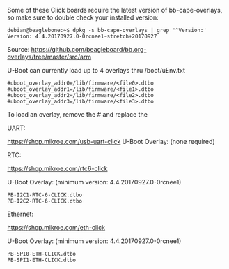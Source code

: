 Some of these Click boards require the latest version of bb-cape-overlays, so make sure to double check your installed version:
```
debian@beaglebone:~$ dpkg -s bb-cape-overlays | grep '^Version:'
Version: 4.4.20170927.0-0rcnee1~stretch+20170927
```
Source: https://github.com/beagleboard/bb.org-overlays/tree/master/src/arm


U-Boot can currently load up to 4 overlays thru /boot/uEnv.txt

```
#uboot_overlay_addr0=/lib/firmware/<file0>.dtbo
#uboot_overlay_addr1=/lib/firmware/<file1>.dtbo
#uboot_overlay_addr2=/lib/firmware/<file2>.dtbo
#uboot_overlay_addr3=/lib/firmware/<file3>.dtbo
```

To load an overlay, remove the # and replace the <fileX>

UART:

https://shop.mikroe.com/usb-uart-click
U-Boot Overlay: (none required)


RTC:

https://shop.mikroe.com/rtc6-click

U-Boot Overlay: (minimum version: 4.4.20170927.0-0rcnee1)
```
PB-I2C1-RTC-6-CLICK.dtbo
PB-I2C2-RTC-6-CLICK.dtbo
```

Ethernet:

https://shop.mikroe.com/eth-click

U-Boot Overlay: (minimum version: 4.4.20170927.0-0rcnee1)
```
PB-SPI0-ETH-CLICK.dtbo
PB-SPI1-ETH-CLICK.dtbo
```

